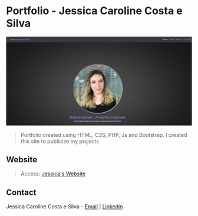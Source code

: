 #  Portfolio - Jessica Caroline Costa e Silva
![Portfolio](./img/portfolio-en.png) 
> Portfolio created using HTML, CSS, PHP, Js and Bootstrap. I created this site to publicize my projects

## Website
> Access: [Jessica's Website](https://jessicacostaesilva.com.br/) 

##  Contact
Jessica Caroline Costa e Silva - [Email](jessicacostaesilva97@gmail.com) | [Linkedin](https://www.linkedin.com/in/jessicaccostaesilva)
